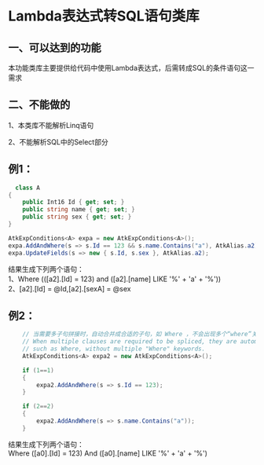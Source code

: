 Lambda表达式转SQL语句类库
=
一、可以达到的功能
-
本功能类库主要提供给代码中使用Lambda表达式，后需转成SQL的条件语句这一需求

二、不能做的
-
1、本类库不能解析Linq语句

2、不能解析SQL中的Select部分
  
例1：
-
```C#
  class A
{
    public Int16 Id { get; set; }
    public string name { get; set; }
    public string sex { get; set; }
}
```
```C#
AtkExpConditions<A> expa = new AtkExpConditions<A>();
expa.AddAndWhere(s => s.Id == 123 && s.name.Contains("a"), AtkAlias.a2);
expa.UpdateFields(s => new { s.Id, s.sex }, AtkAlias.a2);
``` 
结果生成下列两个语句：<br>
1、Where (([a2].[Id] = 123) and ([a2].[name] LIKE '%' + 'a' + '%'))<br>
2、[a2].[Id] = @Id,[a2].[sexA] = @sex<br>


例2：
-
```c#
    // 当需要多子句拼接时，自动合并成合适的子句，如 Where ，不会出现多个“where”关键词。
    // When multiple clauses are required to be spliced, they are automatically merged into appropriate clauses, 
    // such as Where, without multiple "Where" keywords.
    AtkExpConditions<A> expa2 = new AtkExpConditions<A>();

    if (1==1)
    {
	    expa2.AddAndWhere(s => s.Id == 123);
    }

    if (2==2)
    {
	    expa2.AddAndWhere(s => s.name.Contains("a"));
    }
```
结果生成下列两个语句：<br>
   Where ([a0].[Id] = 123) And ([a0].[name] LIKE '%' + 'a' + '%')<br>
  

  
  
